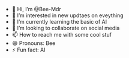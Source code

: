 - 👋 Hi, I’m @Bee-Mdr
- 👀 I’m interested in new updtaes on eveything
- 🌱 I’m currently learning the basic of AI
- 💞️ I’m looking to collaborate on social media
- 📫 How to reach me with some cool stuf
- 😄 Pronouns: Bee
- ⚡ Fun fact: AI 

<!---
Bee-Mdr/Bee-Mdr is a ✨ special ✨ repository because its `README.md` (this file) appears on your GitHub profile.
You can click the Preview link to take a look at your changes.
--->
